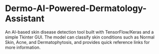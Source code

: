 # Dermo-AI-Powered-Dermatology-Assistant
An AI-based skin disease detection tool built with TensorFlow/Keras and a simple Tkinter GUI. The model can classify skin conditions such as Normal Skin, Acne, and Dermatophytosis, and provides quick reference links for more information.
